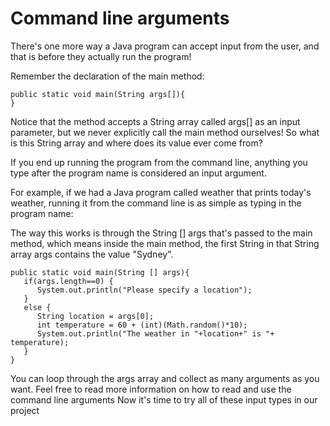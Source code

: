 # Command line arguments
There's one more way a Java program can accept input from the user, and that is before they actually run the program!

Remember the declaration of the main method:

```
public static void main(String args[]){
}
```

Notice that the method accepts a String array called args[] as an input parameter, but we never explicitly call the main 
method ourselves! So what is this String array and where does its value ever come from?

If you end up running the program from the command line, anything you type after the program name is considered an input argument.

For example, if we had a Java program called weather that prints today's weather, running it from the command line is as simple 
as typing in the program name:

The way this works is through the String [] args that's passed to the main method, which means inside the main method, the first 
String in that String array args contains the value "Sydney".

```
public static void main(String [] args){
   if(args.length==0) {
      System.out.println("Please specify a location");
   }
   else {
      String location = args[0];
      int temperature = 60 + (int)(Math.random()*10);
      System.out.println("The weather in "+location+" is "+ temperature);
   }
}
```

You can loop through the args array and collect as many arguments as you want.
Feel free to read more information on how to read and use the command line arguments
Now it's time to try all of these input types in our project
